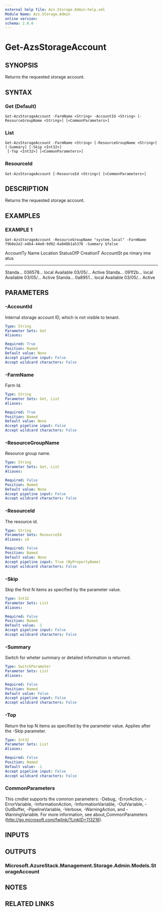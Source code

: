 ```yaml
---
external help file: Azs.Storage.Admin-help.xml
Module Name: Azs.Storage.Admin
online version:
schema: 2.0.0
---
```


# Get-AzsStorageAccount

## SYNOPSIS
Returns the requested storage account.

## SYNTAX

### Get (Default)
```
Get-AzsStorageAccount -FarmName <String> -AccountId <String> [-ResourceGroupName <String>] [<CommonParameters>]
```

### List
```
Get-AzsStorageAccount -FarmName <String> [-ResourceGroupName <String>] [-Summary] [-Skip <Int32>]
 [-Top <Int32>] [<CommonParameters>]
```

### ResourceId
```
Get-AzsStorageAccount [-ResourceId <String>] [<CommonParameters>]
```

## DESCRIPTION
Returns the requested storage account.

## EXAMPLES

### EXAMPLE 1
```
Get-AzsStorageAccount -ResourceGroupName "system.local" -FarmName f9b8e2e2-e4b4-44e0-9d92-6a848b1a5376 -Summary $false
```

AccountTy Name      Location  StatusOfP CreationT AccountSt
pe                            rimary    ime       atus
--------- ----      --------  --------- --------- ---------
Standa...
036578...
local     Available 03/05/...
Active
Standa...
091f2b...
local     Available 03/05/...
Active
Standa...
0a8951...
local     Available 03/05/...
Active

## PARAMETERS

### -AccountId
Internal storage account ID, which is not visible to tenant.

```yaml
Type: String
Parameter Sets: Get
Aliases:

Required: True
Position: Named
Default value: None
Accept pipeline input: False
Accept wildcard characters: False
```

### -FarmName
Farm Id.

```yaml
Type: String
Parameter Sets: Get, List
Aliases:

Required: True
Position: Named
Default value: None
Accept pipeline input: False
Accept wildcard characters: False
```

### -ResourceGroupName
Resource group name.

```yaml
Type: String
Parameter Sets: Get, List
Aliases:

Required: False
Position: Named
Default value: None
Accept pipeline input: False
Accept wildcard characters: False
```

### -ResourceId
The resource id.

```yaml
Type: String
Parameter Sets: ResourceId
Aliases: id

Required: False
Position: Named
Default value: None
Accept pipeline input: True (ByPropertyName)
Accept wildcard characters: False
```

### -Skip
Skip the first N items as specified by the parameter value.

```yaml
Type: Int32
Parameter Sets: List
Aliases:

Required: False
Position: Named
Default value: -1
Accept pipeline input: False
Accept wildcard characters: False
```

### -Summary
Switch for wheter summary or detailed information is returned.

```yaml
Type: SwitchParameter
Parameter Sets: List
Aliases:

Required: False
Position: Named
Default value: False
Accept pipeline input: False
Accept wildcard characters: False
```

### -Top
Return the top N items as specified by the parameter value.
Applies after the -Skip parameter.

```yaml
Type: Int32
Parameter Sets: List
Aliases:

Required: False
Position: Named
Default value: -1
Accept pipeline input: False
Accept wildcard characters: False
```

### CommonParameters
This cmdlet supports the common parameters: -Debug, -ErrorAction, -ErrorVariable, -InformationAction, -InformationVariable, -OutVariable, -OutBuffer, -PipelineVariable, -Verbose, -WarningAction, and -WarningVariable.
For more information, see about_CommonParameters (http://go.microsoft.com/fwlink/?LinkID=113216).

## INPUTS

## OUTPUTS

### Microsoft.AzureStack.Management.Storage.Admin.Models.StorageAccount

## NOTES

## RELATED LINKS
